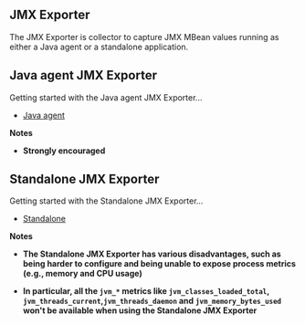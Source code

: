 JMX Exporter
---

The JMX Exporter is collector to capture JMX MBean values running as either a Java agent or a standalone application.

## Java agent JMX Exporter

Getting started with the Java agent JMX Exporter...

- [Java agent](docs/java_agent/README.md)

**Notes**

- **Strongly encouraged**

## Standalone JMX Exporter

Getting started with the Standalone JMX Exporter...

- [Standalone](docs/standalone/README.md)

**Notes**

- **The Standalone JMX Exporter has various disadvantages, such as being harder to configure and being unable to expose process metrics (e.g., memory and CPU usage)**


- **In particular, all the `jvm_*` metrics like `jvm_classes_loaded_total`, `jvm_threads_current`,`jvm_threads_daemon` and `jvm_memory_bytes_used` won't be available when using the Standalone JMX Exporter**